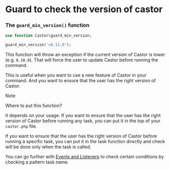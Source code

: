 # Guard to check the version of castor

### The `guard_min_version()` function

```php
use function Castor\guard_min_version;

guard_min_version('v0.11.0');
```

This function will throw an exception if the current version of Castor is lower (e.g. `0.10.0`).
That will force the user to update Castor before running the command.

This is useful when you want to use a new feature of Castor in your command. And you want to
ensure that the user has the right version of Castor.

> [!NOTE]
> Where to put this function? 
> 
> It depends on your usage. If you want to ensure that the user
> has the right version of Castor before running any task, you can put it in the top of
> your `castor.php` file. 
> 
> If you want to ensure that the user has the right version of Castor
> before running a specific task, you can put it in the task function directly and 
> check will be done only when the task is called.

You can go further with [Events and Listeners](events.md#listening-to-events) to check certain conditions by checking a pattern task name.
